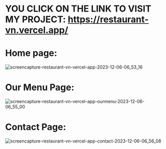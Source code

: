 # YOU CLICK ON THE LINK TO VISIT MY PROJECT: https://restaurant-vn.vercel.app/

# Home page:
![screencapture-restaurant-vn-vercel-app-2023-12-06-06_53_16](https://github.com/dinhngocson0708/BLJ_restaurant_WEB/assets/116275333/992b4ea0-e14a-45b9-b691-5d55ea594666)
# Our Menu Page:
![screencapture-restaurant-vn-vercel-app-ourmenu-2023-12-06-06_55_00](https://github.com/dinhngocson0708/BLJ_restaurant_WEB/assets/116275333/52a67939-fcd5-4516-a55b-6b3fc471e157)
# Contact Page:
![screencapture-restaurant-vn-vercel-app-contact-2023-12-06-06_56_08](https://github.com/dinhngocson0708/BLJ_restaurant_WEB/assets/116275333/134146f7-f8a1-4383-a6e1-ee13c2f054ee)


